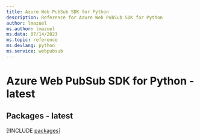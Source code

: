 ```yaml
---
title: Azure Web PubSub SDK for Python
description: Reference for Azure Web PubSub SDK for Python
author: lmazuel
ms.author: lmazuel
ms.data: 07/14/2023
ms.topic: reference
ms.devlang: python
ms.service: webpubsub
---
```

# Azure Web PubSub SDK for Python - latest
## Packages - latest
[!INCLUDE [packages](web-pubsub-index.md)]